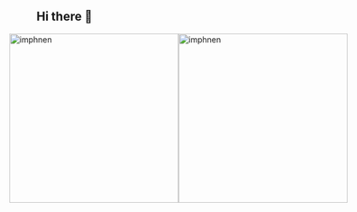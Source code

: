 ## Hi there 👋
<div style="display: flex; justify-content: center;">
  <img src="https://github.com/user-attachments/assets/2639c4f4-0282-4a2a-8bf5-e6b2a0706637" alt="imphnen" width=300/>
  <img src="https://github.com/user-attachments/assets/3e1aad56-13a4-4b4c-9807-5681621a48b6" alt="imphnen" width=300/>
</div>


<!--
**ibrahimbtaz/ibrahimbtaz** is a ✨ _special_ ✨ repository because its `README.md` (this file) appears on your GitHub profile.

Here are some ideas to get you started:

- 🔭 I’m currently working on ...
- 🌱 I’m currently learning ...
- 👯 I’m looking to collaborate on ...
- 🤔 I’m looking for help with ...
- 💬 Ask me about ...
- 📫 How to reach me: ...
- 😄 Pronouns: ...
- ⚡ Fun fact: ...
-->
